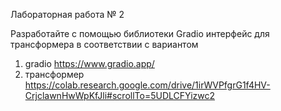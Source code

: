 Лабораторная работа № 2

Разработайте с помощью библиотеки Gradio интерфейс для трансформера в соответствии с вариантом
1. gradio https://www.gradio.app/
2. трансформер  https://colab.research.google.com/drive/1irWVPfgrG1f4HV-CrjclawnHwWpKfJli#scrollTo=5UDLCFYizwc2